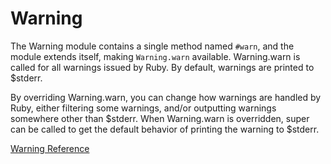 # Warning

The Warning module contains a single method named `#warn`, and the module
extends itself, making `Warning.warn` available. Warning.warn is called for
all warnings issued by Ruby. By default, warnings are printed to $stderr.

By overriding Warning.warn, you can change how warnings are handled by Ruby,
either filtering some warnings, and/or outputting warnings somewhere other
than $stderr.  When Warning.warn is overridden, super can be called to get the
default behavior of printing the warning to $stderr.

[Warning Reference](https://ruby-doc.org/core-2.5.0/Warning.html)